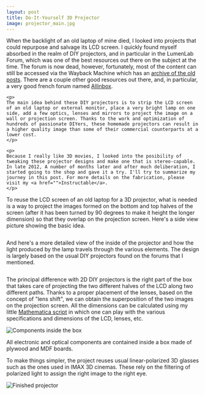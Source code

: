 ```yaml
---
layout: post
title: Do-It-Yourself 3D Projector
image: projector_main.jpg
---
```

<div class="well">
	<p>
	When the backlight of an old laptop of mine died, I looked into projects that could repurpose and salvage its LCD screen. I quickly found myself absorbed in the realm of DIY projectors, and in particular in the LumenLab Forum, which was one of the best resources out there on the subject at the time. The forum is now dead, however, fortunately, most of the content can still be accessed via the Wayback Machine which has an <a href="https://web.archive.org/web/20120309041922/http://www.lumenlab.com/forums/index.php?showforum=29">archive of the old posts</a>. There are a couple other good resources out there, and, in particular, a very good french forum named <a href="www.allinbox.com">Allinbox</a>. 
	</p>

	<p>
	The main idea behind these DIY projectors is to strip the LCD screen of an old laptop or external monitor, place a very bright lamp on one side, add a few optics, lenses and mirrors to project the image on a wall or projection screen. Thanks to the work and optimization of hundreds of passionate DIYers, these homemade projectors can result in a higher quality image than some of their commercial counterparts at a lower cost.
	</p>

	<p>
	Because I really like 3D movies, I looked into the posibility of tweaking these projector designs and make one that is stereo-capable. In late 2012, A number of months later and after much deliberation, I started going to the shop and gave it a try. I'll try to summarize my journey in this post. For more details on the fabrication, please visit my <a href="">Instructable</a>.
	</p>
</div>

<p>
To reuse the LCD screen of an old laptop for a 3D projector, what is needed is a way to project the images formed on the bottom and top halves of the screen (after it has been turned by 90 degrees to make it height the longer dimension) so that they overlap on the projection screen. Here's a side view picture showing the basic idea.
</p>

<img src="{{ site.url }}/assets/img/projector_overlap.jpg" class="img-responsive" alt="">

<p>
And here's a more detailed view of the inside of the projector and how the light produced by the lamp travels through the various elements. The design is largely based on the usual DIY projectors found on the forums that I mentioned.
</p>

<img src="{{ site.url }}/assets/img/projector_sideview.jpg" class="img-responsive" alt="">

<p>
The principal difference with 2D DIY projectors is the right part of the box that takes care of projecting the two different halves of the LCD along two different paths. Thanks to a proper placement of the lenses, based on the concept of "lens shift", we can obtain the superposition of the two images on the projection screen. All the dimensions can be calculated using my little <a href="{{ site.url }}/projector/">Mathematica script</a> in which one can play with the various specifications and dimensions of the LCD, lenses, etc.
</p>

<div class="row">
	<div class="col-md-6">
		<img src="{{ site.url }}/assets/img/projector_inside.jpg" class="img-responsive" alt="Components inside the box">
	</div>
	<div class="col-md-6">
		<p>
			All electronic and optical components are contained inside a box made of plywood and MDF boards.
		</p>
	</div>
</div>

To make things simpler, the project reuses usual linear-polarized 3D glasses such as the ones used in IMAX 3D cinemas. These rely on the filtering of polarized light to assign the right image to the right eye. 

<img src="{{ site.url }}/assets/img/projector_main.jpg" class="img-responsive" alt="Finished projector">